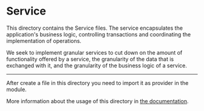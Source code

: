 # Service

This directory contains the Service files.
The service encapsulates the application's business logic, controlling transactions and coordinating the implementation of operations.

We seek to implement granular services to cut down on the amount of functionality offered by a service, the granularity of the data that is exchanged with it, and the granularity of the business logic of a service.

---

After create a file in this directory you need to import it as provider in the module.

More information about the usage of this directory in [the documentation](https://docs.nestjs.com/providers#services).
